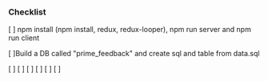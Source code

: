 ### Checklist

[ ] npm install (npm install, redux, redux-looper), npm run server and npm run client

[ ]Build a DB called "prime_feedback" and create sql and table from data.sql

[ ]
[ ]
[ ]
[ ]
[ ]
[ ]